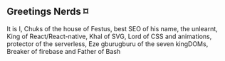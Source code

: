 ## Greetings Nerds ⌑

It is I, Chuks of the house of Festus, best SEO of his name, the unlearnt, King of React/React-native, Khal of SVG, Lord of CSS and animations, protector of the serverless, Eze gburugburu of the seven kingDOMs, Breaker of firebase and Father of Bash
